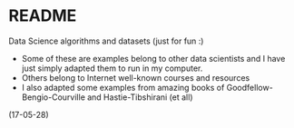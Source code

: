 # README

Data Science algorithms and datasets (just for fun :)

- Some of these are examples belong to other data scientists and I have just simply adapted them to run in my computer. 
- Others belong to Internet well-known courses and resources
- I also adapted some examples from amazing books of Goodfellow-Bengio-Courville and Hastie-Tibshirani (et all)

(17-05-28)
